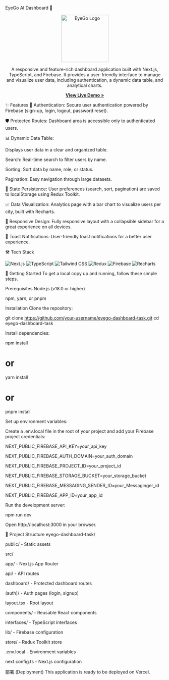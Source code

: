 EyeGo AI Dashboard 🚀
<p align="center">
<img src="https://i0.wp.com/eyego.ai/wp-content/uploads/2023/12/cropped-eyego-logo-png-1-1.png?fit=810%2C935&ssl=1" alt="EyeGo Logo" width="150">
</p>

<p align="center">
A responsive and feature-rich dashboard application built with Next.js, TypeScript, and Firebase. It provides a user-friendly interface to manage and visualize user data, including authentication, a dynamic data table, and analytical charts.
</p>

<p align="center">
<a href="https://eyego-dashboard-task.vercel.app/signup"><strong>View Live Demo »</strong></a>
</p>

✨ Features
🔐 Authentication: Secure user authentication powered by Firebase (sign-up, login, logout, password reset).

🛡️ Protected Routes: Dashboard area is accessible only to authenticated users.

📊 Dynamic Data Table:

Displays user data in a clear and organized table.

Search: Real-time search to filter users by name.

Sorting: Sort data by name, role, or status.

Pagination: Easy navigation through large datasets.

💾 State Persistence: User preferences (search, sort, pagination) are saved to localStorage using Redux Toolkit.

📈 Data Visualization: Analytics page with a bar chart to visualize users per city, built with Recharts.

📱 Responsive Design: Fully responsive layout with a collapsible sidebar for a great experience on all devices.

🔔 Toast Notifications: User-friendly toast notifications for a better user experience.

🛠️ Tech Stack
<p align="left">
<img src="https://img.shields.io/badge/Next.js-000000?style=for-the-badge&logo=nextdotjs&logoColor=white" alt="Next.js">
<img src="https://img.shields.io/badge/TypeScript-3178C6?style=for-the-badge&logo=typescript&logoColor=white" alt="TypeScript">
<img src="https://img.shields.io/badge/Tailwind_CSS-38B2AC?style=for-the-badge&logo=tailwind-css&logoColor=white" alt="Tailwind CSS">
<img src="https://img.shields.io/badge/Redux-764ABC?style=for-the-badge&logo=redux&logoColor=white" alt="Redux">
<img src="https://img.shields.io/badge/Firebase-FFCA28?style=for-the-badge&logo=firebase&logoColor=black" alt="Firebase">
<img src="https://img.shields.io/badge/Recharts-8884d8?style=for-the-badge" alt="Recharts">
</p>

🚀 Getting Started
To get a local copy up and running, follow these simple steps.

Prerequisites
Node.js (v18.0 or higher)

npm, yarn, or pnpm

Installation
Clone the repository:

git clone https://github.com/your-username/eyego-dashboard-task.git
cd eyego-dashboard-task

Install dependencies:

npm install
# or
yarn install
# or
pnpm install

Set up environment variables:

Create a .env.local file in the root of your project and add your Firebase project credentials:

NEXT_PUBLIC_FIREBASE_API_KEY=your_api_key

NEXT_PUBLIC_FIREBASE_AUTH_DOMAIN=your_auth_domain

NEXT_PUBLIC_FIREBASE_PROJECT_ID=your_project_id

NEXT_PUBLIC_FIREBASE_STORAGE_BUCKET=your_storage_bucket

NEXT_PUBLIC_FIREBASE_MESSAGING_SENDER_ID=your_Messaginger_id

NEXT_PUBLIC_FIREBASE_APP_ID=your_app_id

Run the development server:

npm run dev

Open http://localhost:3000 in your browser.

📂 Project Structure
eyego-dashboard-task/

public/ - Static assets

src/

app/ - Next.js App Router

api/ - API routes

dashboard/ - Protected dashboard routes

(auth)/ - Auth pages (login, signup)

layout.tsx - Root layout

components/ - Reusable React components

interfaces/ - TypeScript interfaces

lib/ - Firebase configuration

store/ - Redux Toolkit store

.env.local - Environment variables

next.config.ts - Next.js configuration

部署 (Deployment)
This application is ready to be deployed on Vercel.
